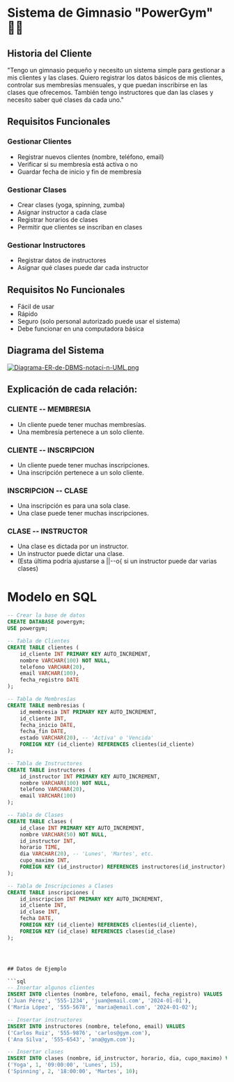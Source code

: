 # Sistema de Gimnasio "PowerGym" 🏋️‍♂️

## Historia del Cliente
"Tengo un gimnasio pequeño y necesito un sistema simple para gestionar a mis clientes y las clases. Quiero registrar los datos básicos de mis clientes,
 controlar sus membresías mensuales, y que puedan inscribirse en las clases que ofrecemos. También tengo instructores que dan las clases y necesito saber 
 qué clases da cada uno."

## Requisitos Funcionales

### Gestionar Clientes
- Registrar nuevos clientes (nombre, teléfono, email)
- Verificar si su membresía está activa o no
- Guardar fecha de inicio y fin de membresía

### Gestionar Clases
- Crear clases (yoga, spinning, zumba)
- Asignar instructor a cada clase
- Registrar horarios de clases
- Permitir que clientes se inscriban en clases

### Gestionar Instructores
- Registrar datos de instructores
- Asignar qué clases puede dar cada instructor

## Requisitos No Funcionales
- Fácil de usar
- Rápido
- Seguro (solo personal autorizado puede usar el sistema)
- Debe funcionar en una computadora básica

## Diagrama del Sistema

[![Diagrama-ER-de-DBMS-notaci-n-UML.png](https://i.postimg.cc/bN3rhfgz/Diagrama-ER-de-DBMS-notaci-n-UML.png)](https://postimg.cc/4mHs6MjM)

## Explicación de cada relación:

### CLIENTE -- MEMBRESIA
- Un cliente puede tener muchas membresías.
- Una membresía pertenece a un solo cliente.

### CLIENTE -- INSCRIPCION
- Un cliente puede tener muchas inscripciones.
- Una inscripción pertenece a un solo cliente.

### INSCRIPCION -- CLASE
- Una inscripción es para una sola clase.
- Una clase puede tener muchas inscripciones.

### CLASE -- INSTRUCTOR
- Una clase es dictada por un instructor.
- Un instructor puede dictar una clase.
- (Esta última podría ajustarse a ||--o{ si un instructor puede dar varias clases)

# Modelo en SQL 


```sql
-- Crear la base de datos
CREATE DATABASE powergym;
USE powergym;

-- Tabla de Clientes
CREATE TABLE clientes (
    id_cliente INT PRIMARY KEY AUTO_INCREMENT,
    nombre VARCHAR(100) NOT NULL,
    telefono VARCHAR(20),
    email VARCHAR(100),
    fecha_registro DATE
);

-- Tabla de Membresías
CREATE TABLE membresias (
    id_membresia INT PRIMARY KEY AUTO_INCREMENT,
    id_cliente INT,
    fecha_inicio DATE,
    fecha_fin DATE,
    estado VARCHAR(20), -- 'Activa' o 'Vencida'
    FOREIGN KEY (id_cliente) REFERENCES clientes(id_cliente)
);

-- Tabla de Instructores
CREATE TABLE instructores (
    id_instructor INT PRIMARY KEY AUTO_INCREMENT,
    nombre VARCHAR(100) NOT NULL,
    telefono VARCHAR(20),
    email VARCHAR(100)
);

-- Tabla de Clases
CREATE TABLE clases (
    id_clase INT PRIMARY KEY AUTO_INCREMENT,
    nombre VARCHAR(50) NOT NULL,
    id_instructor INT,
    horario TIME,
    dia VARCHAR(20), -- 'Lunes', 'Martes', etc.
    cupo_maximo INT,
    FOREIGN KEY (id_instructor) REFERENCES instructores(id_instructor)
);

-- Tabla de Inscripciones a Clases
CREATE TABLE inscripciones (
    id_inscripcion INT PRIMARY KEY AUTO_INCREMENT,
    id_cliente INT,
    id_clase INT,
    fecha DATE,
    FOREIGN KEY (id_cliente) REFERENCES clientes(id_cliente),
    FOREIGN KEY (id_clase) REFERENCES clases(id_clase)
);




## Datos de Ejemplo

```sql
-- Insertar algunos clientes
INSERT INTO clientes (nombre, telefono, email, fecha_registro) VALUES
('Juan Pérez', '555-1234', 'juan@email.com', '2024-01-01'),
('María López', '555-5678', 'maria@email.com', '2024-01-02');

-- Insertar instructores
INSERT INTO instructores (nombre, telefono, email) VALUES
('Carlos Ruiz', '555-9876', 'carlos@gym.com'),
('Ana Silva', '555-6543', 'ana@gym.com');

-- Insertar clases
INSERT INTO clases (nombre, id_instructor, horario, dia, cupo_maximo) VALUES
('Yoga', 1, '09:00:00', 'Lunes', 15),
('Spinning', 2, '18:00:00', 'Martes', 10);



